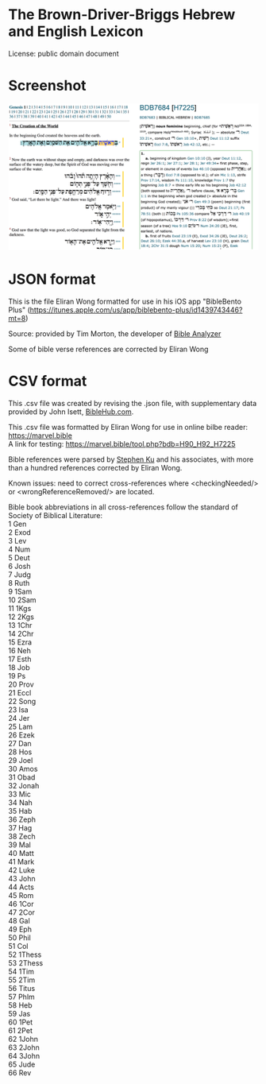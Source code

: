 # The Brown-Driver-Briggs Hebrew and English Lexicon

License: public domain document

# Screenshot

<img src="screenshot.png">

# JSON format

This is the file Eliran Wong formatted for use in his iOS app "BibleBento Plus" (<a href='https://itunes.apple.com/us/app/biblebento-plus/id1439743446?mt=8'>https://itunes.apple.com/us/app/biblebento-plus/id1439743446?mt=8</a>)

Source: provided by Tim Morton, the developer of <a href='https://www.bibleanalyzer.com'>Bible Analyzer</a>

Some of bible verse references are corrected by Eliran Wong

# CSV format

This .csv file was created by revising the .json file, with supplementary data provided by John Isett, <a href='https://BibleHub.com'>BibleHub.com</a>.

This .csv file was formatted by Eliran Wong for use in online bilbe reader: <a href='https://marvel.bible'>https://marvel.bible</a>
<br>A link for testing: <a href='https://marvel.bible/tool.php?bdb=H90_H92_H7225'>https://marvel.bible/tool.php?bdb=H90_H92_H7225</a>

Bible references were parsed by <a href='https://github.com/stephen-ku'>Stephen Ku</a> and his associates, with more than a hundred references corrected by Eliran Wong.

Known issues: need to correct cross-references where &lt;checkingNeeded/&gt; or &lt;wrongReferenceRemoved/&gt; are located.

Bible book abbreviations in all cross-references follow the standard of Society of Biblical Literature:<br>
1	Gen<br>
2	Exod<br>
3	Lev<br>
4	Num<br>
5	Deut<br>
6	Josh<br>
7	Judg<br>
8	Ruth<br>
9	1Sam<br>
10	2Sam<br>
11	1Kgs<br>
12	2Kgs<br>
13	1Chr<br>
14	2Chr<br>
15	Ezra<br>
16	Neh<br>
17	Esth<br>
18	Job<br>
19	Ps<br>
20	Prov<br>
21	Eccl<br>
22	Song<br>
23	Isa<br>
24	Jer<br>
25	Lam<br>
26	Ezek<br>
27	Dan<br>
28	Hos<br>
29	Joel<br>
30	Amos<br>
31	Obad<br>
32	Jonah<br>
33	Mic<br>
34	Nah<br>
35	Hab<br>
36	Zeph<br>
37	Hag<br>
38	Zech<br>
39	Mal<br>
40	Matt<br>
41	Mark<br>
42	Luke<br>
43	John<br>
44	Acts<br>
45	Rom<br>
46	1Cor<br>
47	2Cor<br>
48	Gal<br>
49	Eph<br>
50	Phil<br>
51	Col<br>
52	1Thess<br>
53	2Thess<br>
54	1Tim<br>
55	2Tim<br>
56	Titus<br>
57	Phlm<br>
58	Heb<br>
59	Jas<br>
60	1Pet<br>
61	2Pet<br>
62	1John<br>
63	2John<br>
64	3John<br>
65	Jude<br>
66	Rev<br>
